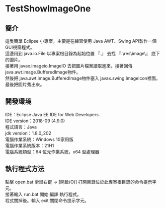 # TestShowImageOne

## 簡介
這隻簡單 Eclipse 小專案，主要是在練習使用 Java AWT、Swing API製作一個GUI視窗程式。  
這邊用到 java.io.File 以專案根目錄為起始位置 『.』 去找 『.\res\image\』 底下的圖片。  
接著用 javax.imageio.ImageIO 去把圖片檔案讀取進來，接著回傳 java.awt.image.BufferedImage物件。  
然後把 java.awt.image.BufferedImage物件塞入 javax.swing.ImageIcon裡面。  
最後把圖片秀出來。  

## 開發環境
IDE：Eclipse Java EE IDE for Web Developers.  
IDE version：2018-09 (4.9.0)  
程式語言：Java  
jdk version：1.8.0_202  
電腦作業系統：Windows 10家用版  
電腦作業系統版本：21H1  
電腦系統類型：64 位元作業系統，x64 型處理器  

## 執行程式方法  
點擊 open.bat 滑鼠右鍵 -> [開啟(O)] 打開目錄位於此專案根目錄的命令提示字元。  
接著輸入 run.bat 開始 編譯 執行程式。  
程式關掉後。輸入 exit 關閉命令提示字元。  
